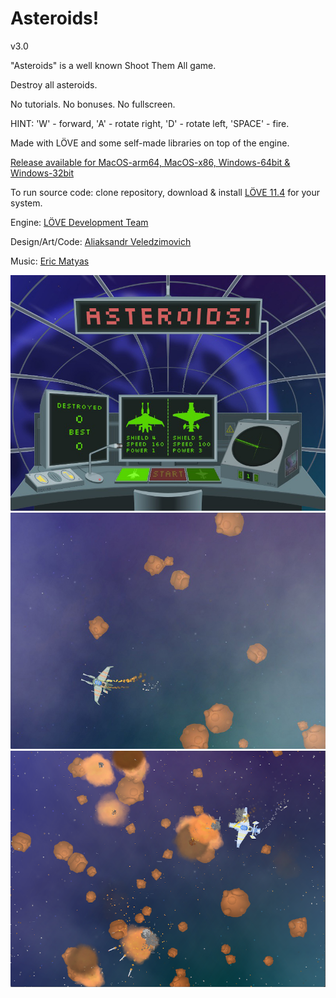 # Asteroids!

v3.0

"Asteroids" is a well known Shoot Them All game.

Destroy all asteroids.

No tutorials. No bonuses. No fullscreen.

HINT: 'W' - forward, 'A' - rotate right, 'D' - rotate left, 'SPACE' - fire.

Made with LÖVE and some self-made libraries on top of the engine.

[Release available for MacOS-arm64, MacOS-x86, Windows-64bit & Windows-32bit](https://github.com/schwarzbox/Asteroids/releases)

To run source code: clone repository, download & install [LÖVE 11.4](https://love2d.org) for your system.

Engine: [LÖVE Development Team](https://love2d.org/)

Design/Art/Code: [Aliaksandr Veledzimovich](https://twitter.com/veledzimovich)

Music: [Eric Matyas](https://soundimage.org)

![Screenshot](screenshot/screenshot1.png)
![Screenshot](screenshot/screenshot2.png)
![Screenshot](screenshot/screenshot4.png)
